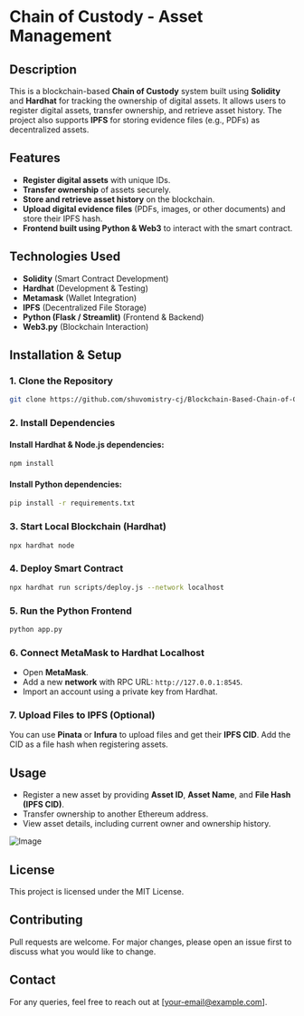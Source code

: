 # Chain of Custody - Asset Management

## Description
This is a blockchain-based **Chain of Custody** system built using **Solidity** and **Hardhat** for tracking the ownership of digital assets. It allows users to register digital assets, transfer ownership, and retrieve asset history. The project also supports **IPFS** for storing evidence files (e.g., PDFs) as decentralized assets.

## Features
- **Register digital assets** with unique IDs.
- **Transfer ownership** of assets securely.
- **Store and retrieve asset history** on the blockchain.
- **Upload digital evidence files** (PDFs, images, or other documents) and store their IPFS hash.
- **Frontend built using Python & Web3** to interact with the smart contract.

## Technologies Used
- **Solidity** (Smart Contract Development)
- **Hardhat** (Development & Testing)
- **Metamask** (Wallet Integration)
- **IPFS** (Decentralized File Storage)
- **Python (Flask / Streamlit)** (Frontend & Backend)
- **Web3.py** (Blockchain Interaction)

## Installation & Setup
### 1. Clone the Repository
```bash
git clone https://github.com/shuvomistry-cj/Blockchain-Based-Chain-of-Custody-System.git
```

### 2. Install Dependencies
#### Install Hardhat & Node.js dependencies:
```bash
npm install
```
#### Install Python dependencies:
```bash
pip install -r requirements.txt
```

### 3. Start Local Blockchain (Hardhat)
```bash
npx hardhat node
```

### 4. Deploy Smart Contract
```bash
npx hardhat run scripts/deploy.js --network localhost
```

### 5. Run the Python Frontend
```bash
python app.py
```

### 6. Connect MetaMask to Hardhat Localhost
- Open **MetaMask**.
- Add a new **network** with RPC URL: `http://127.0.0.1:8545`.
- Import an account using a private key from Hardhat.

### 7. Upload Files to IPFS (Optional)
You can use **Pinata** or **Infura** to upload files and get their **IPFS CID**. Add the CID as a file hash when registering assets.

## Usage
- Register a new asset by providing **Asset ID**, **Asset Name**, and **File Hash (IPFS CID)**.
- Transfer ownership to another Ethereum address.
- View asset details, including current owner and ownership history.

![Image](https://github.com/user-attachments/assets/38834113-1fad-429a-b529-54af08e9d7a0)

## License
This project is licensed under the MIT License.

## Contributing
Pull requests are welcome. For major changes, please open an issue first to discuss what you would like to change.

## Contact
For any queries, feel free to reach out at [your-email@example.com].

